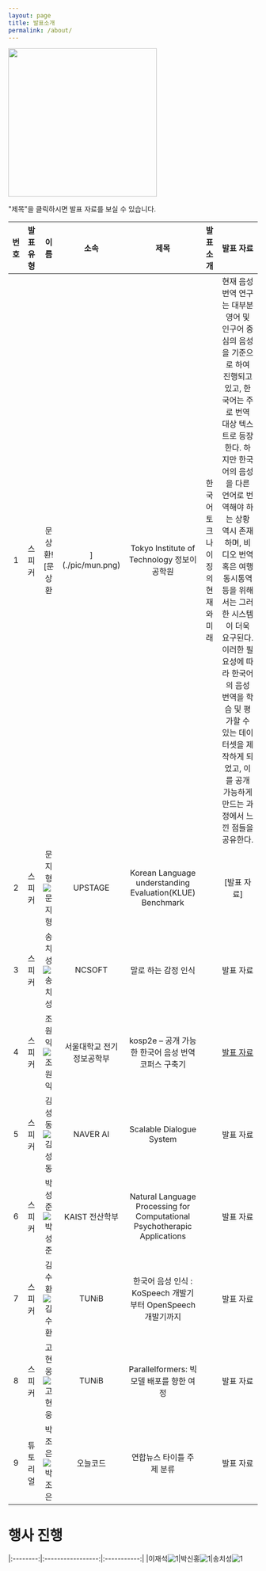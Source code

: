 ```yaml
---
layout: page
title: 발표소개
permalink: /about/
---
```



<img src="./pic/pos.png" width="300"><BR>

"제목"을 클릭하시면 발표 자료를 보실 수 있습니다.
       

|번호|발표 유형|이름|소속|제목|발표 소개|발표 자료|
|:--------:|:-----------------:|:-----------:|:--------:|:--------:|:--------:|:--------:|
|1|스피커|문상환![문상환|](./pic/mun.png)|Tokyo Institute of Technology 정보이공학원|한국어 토크나이징의 현재와 미래|현재 음성 번역 연구는 대부분 영어 및 인구어 중심의 음성을 기준으로 하여 진행되고 있고, 한국어는 주로 번역 대상 텍스트로 등장한다. 하지만 한국어의 음성을 다른 언어로 번역해야 하는 상황 역시 존재하며, 비디오 번역 혹은 여행 동시통역 등을 위해서는 그러한 시스템이 더욱 요구된다. 이러한 필요성에 따라 한국어의 음성 번역을 학습 및 평가할 수 있는 데이터셋을 제작하게 되었고, 이를 공개 가능하게 만드는 과정에서 느낀 점들을 공유한다.|[발표자료]|
|2|스피커|문지형![문지형](./pic/jh.jpg)|UPSTAGE|Korean Language understanding Evaluation(KLUE) Benchmark||[발표 자료]|
|3|스피커|송치성![송치성](./pic/chisong.jpg)|NCSOFT|말로 하는 감정 인식||발표 자료|          
|4|스피커|조원익![조원익](./pic/WarnikChow.jpg)|서울대학교 전기정보공학부|kosp2e – 공개 가능한 한국어 음성 번역 코퍼스 구축기||[발표 자료](./data/kosp2e.pdf)|          
|5|스피커|김성동![김성동](./pic/sdong.jpg)|NAVER AI|Scalable Dialogue System||발표 자료|            
|6|스피커|박성준![박성준](./pic/sjun.png)|KAIST 전산학부|Natural Language Processing for Computational Psychotherapic Applications||발표 자료|        
|7|스피커|김수환![김수환](./pic/.png)|TUNiB|한국어 음성 인식 : KoSpeech 개발기부터 OpenSpeech 개발기까지||발표 자료|            
|8|스피커|고현웅![고현웅](./pic/go.png)|TUNiB|Parallelformers: 빅모델 배포를 향한 여정||발표 자료|         
|9|튜토리얼|박조은![박조은](./pic/joeun.png)|오늘코드|연합뉴스 타이틀 주제 분류||발표 자료|          
       





# 행사 진행



|:--------:|:-----------------:|:-----------:|
|이재석![1](./pic/jesouk.jpg)|박신홍![1](./pic/sinhongpark.jpg)|송치성![1](./pic/chisong.jpg)







